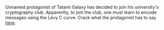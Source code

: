 Unnamed protagonist of Tatami Galaxy has decided to join his university's cryptography club. Apparently, to join the club, one must learn to encode messages using the Lévy C curve. Crack what the protagonist has to say [here](files/tatami/enc).
